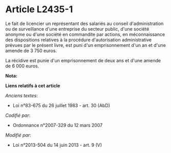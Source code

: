 # Article L2435-1

Le fait de licencier un représentant des salariés au conseil d'administration ou de surveillance d'une entreprise du secteur
public, d'une société anonyme ou d'une société en commandite par actions, en méconnaissance des dispositions relatives à la
procédure d'autorisation administrative prévues par le présent livre, est puni d'un emprisonnement d'un an et d'une amende de
3 750 euros. 

La récidive est punie d'un emprisonnement de deux ans et d'une amende de 6 000 euros.

**Nota:**



**Liens relatifs à cet article**

_Anciens textes_:

  - Loi n°83-675 du 26 juillet 1983 - art. 30 (AbD)

_Codifié par_:

  - Ordonnance n°2007-329 du 12 mars 2007

_Modifié par_:

  - Loi n°2013-504 du 14 juin 2013 - art. 9 (V)
